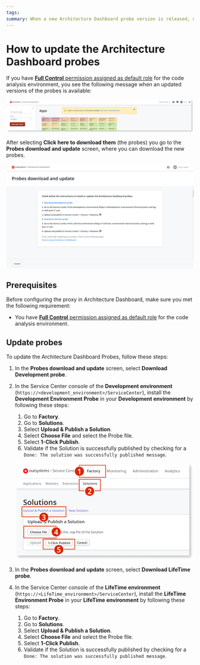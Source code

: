 ```yaml
---
tags: 
summary: When a new Architecture Dashboard probe version is released, users with Full Control of the code analysis environment can update it autonomously. Learn how to update the probes in this topic.
---
```



# How to update the Architecture Dashboard probes

If you have [**Full Control** permission assigned as default role](how-works.md#maint-op-permissions) for the code analysis environment, you see the following message when an updated versions of the probes is available:

![](images/probes-update-message-ad.png)

After selecting **Click here to download them** (the probes) you go to the **Probes download and update** screen, where you can download the new probes.

![](images/probes-procedure.png)

## Prerequisites

Before configuring the proxy in Architecture Dashboard, make sure you met the following requirement:

* You have [**Full Control** permission assigned as default role](how-works.md#maint-op-permissions) for the code analysis environment.

## Update probes

To update the Architecture Dashboard Probes, follow these steps:

1. In the **Probes download and update** screen, select **Download Development probe**.

1. In the Service Center console of the **Development environment** (`https://<development_environment>/ServiceCenter`), install the **Development Environment Probe** in your **Development environment** by following these steps:

    1. Go to **Factory**.
    1. Go to **Solutions**.
    1. Select **Upload & Publish a Solution**.
    1. Select **Choose File** and select the Probe file.
    1. Select **1-Click Publish**.
    1. Validate if the Solution is successfully published by checking for a `Done: The solution was successfully published message`.

    ![](images/setup-install-probes-sc.png)

1. In the **Probes download and update** screen, select **Download LifeTime probe**.

1. In the Service Center console of the **LifeTime environment** (`https://<LifeTime_environment>/ServiceCenter`), install the **LifeTime Environment Probe** in your **LifeTime environment** by following these steps:

    1. Go to **Factory**.
    1. Go to **Solutions**.
    1. Select **Upload & Publish a Solution**.
    1. Select **Choose File** and select the Probe file.
    1. Select **1-Click Publish**.
    1. Validate if the Solution is successfully published by checking for a `Done: The solution was successfully published message`.
